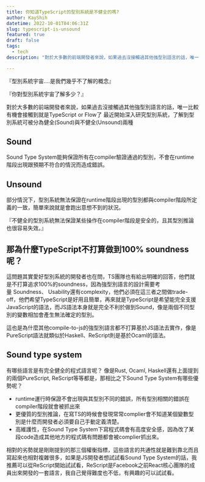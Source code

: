 ```yaml
---
title: 你知道TypeScript的型別系統是不健全的嗎?
author: KayShih
datetime: 2022-10-01T04:06:31Z
slug: typescript-is-unsound
featured: true
draft: false
tags:
  - tech 
description: "對於大多數的前端開發者來說，如果過去沒接觸過其他強型別語言的話，唯一比較有機會接觸到就是TypeScript or Flow了 最近開始深入研究型別系統，了解到型別系統可被分為健全(Sound)與不健全(Unsound)兩種"

---
```


『型別系統宇宙....是我們幾乎不了解的概念』

『你對型別系統宇宙了解多少？』

對於大多數的前端開發者來說，如果過去沒接觸過其他強型別語言的話，唯一比較有機會接觸到就是TypeScript or Flow了
最近開始深入研究型別系統，了解到型別系統可被分為健全(Sound)與不健全(Unsound)兩種

## Sound
Sound Type System能夠保證所有在compiler驗證通過的型別，不會在runtime階段出現跟預期不符合的情況而造成錯誤。

## Unsound
部分情況下，型別系統無法保證在runtime階段出現的型別都與compiler階段所定義的一致，簡單來說就是會跑出意想不到的狀況。

『不健全的型別系統無法保證某些操作在compiler階段是安全的，且其型別推論也很容易失效。』

## 那為什麼TypeScript不打算做到100% soundness呢？

這問題其實愛好型別系統的開發者也在問，TS團隊也有給出明確的回答，他們就是不打算追求100%的soundness，因為強型別語言的設計需要考量 Soundness、 Usability還有complexity，他們必須在這三者之間做trade-off，他們希望TypeScript是好用且簡單，再來就是TypeScript是希望能完全支援JavaScript的語法，而JS語法本身就是完全不利於做到Sound，像是兩個不同型別的變數相加會產生無法確定的型別。

這也是為什麼其他compile-to-js的強型別語言都不打算基於JS語法去實作，像是PureScript語法就類似於Haskell、ReScript則是基於Ocaml的語法。


## ️Sound type system  
  有哪些語言是有完全健全的程式語言呢？
  像是Rust, Ocaml, Haskell還有上面提到的兩個PureScript, ReScript等等都是，那相比之下Sound Type System有哪些優勢呢？

  - runtime運行時保證不會出現與其型別不同的錯誤，所有型別相關的錯誤在compiler階段就會被抓出來
  - 更優質的型別推論，在寫TS的時候會發現常常complier會不知道某個變數型別是什麼而開發者必須要自己手動定義清楚。
  - 高維護性，在Sound Type System下寫程式碼會有高度安全感，因為改了某段code造成其他地方的程式碼有問題都會被complier抓出來。

相對的劣勢就是剛剛提到的那三個權衡指標，這些語言的共通性就是難到靠北而且寫起來也相對複雜很多，如果是JS開發者想試試看Sound Type System的話，我推薦可以從ReScript開始試試看，ReScript是Facebook之前React核心團隊的成員出來開發的一套語言，我自己覺得難度也不低，有興趣的可以試試看。